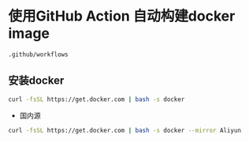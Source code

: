 # 使用GitHub Action 自动构建docker image

 ```
.github/workflows
```
## 安装docker

```sh
curl -fsSL https://get.docker.com | bash -s docker
```

- 国内源

```sh
curl -fsSL https://get.docker.com | bash -s docker --mirror Aliyun
```
